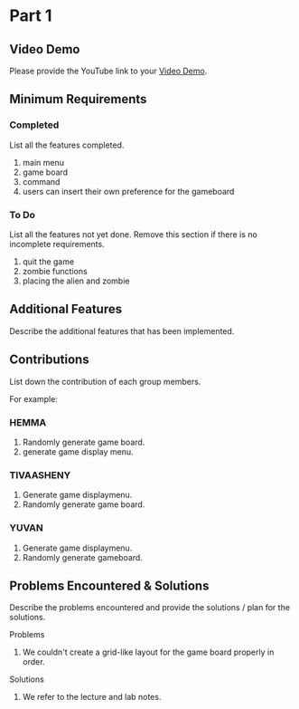 # Part 1

## Video Demo

Please provide the YouTube link to your [Video Demo](https://youtu.be/PVEK3W9OE-w).

## Minimum Requirements

### Completed

List all the features completed.
1. main menu
2. game board
3. command 
4. users can insert their own preference for the gameboard

### To Do

List all the features not yet done. Remove this section if there is no incomplete requirements.

1. quit the game 
2. zombie functions
3. placing the alien and zombie

## Additional Features

Describe the additional features that has been implemented.

## Contributions

List down the contribution of each group members.

For example:

### HEMMA 

1. Randomly generate game board.
2. generate game display menu.

### TIVAASHENY

1. Generate game displaymenu. 
2. Randomly generate game board.
 

### YUVAN

1. Generate game displaymenu.
2. Randomly generate gameboard.


## Problems Encountered & Solutions

Describe the problems encountered and provide the solutions / plan for the solutions.

Problems
1. We couldn't create a grid-like layout for the game board properly in order.

Solutions 
1. We refer to the lecture and lab notes.